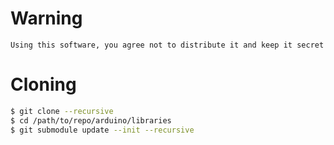 # Warning

```text
Using this software, you agree not to distribute it and keep it secret
```

# Cloning

```bash
$ git clone --recursive
$ cd /path/to/repo/arduino/libraries
$ git submodule update --init --recursive
```
